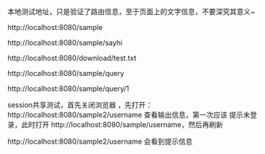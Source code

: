 本地测试地址，只是验证了路由信息，至于页面上的文字信息，不要深究其意义~

http://localhost:8080/sample

http://localhost:8080/sample/sayhi


http://localhost:8080/download/test.txt

http://localhost:8080/sample/query

http://localhost:8080/sample/query/1


session共享测试，首先关闭浏览器 ，先打开：
http://localhost:8080/sample2/username 查看输出信息，第一次应该
提示未登录，此时打开 http://localhost:8080/sample/username，然后再刷新

http://localhost:8080/sample2/username  会看到提示信息